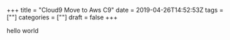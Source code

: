 +++
title = "Cloud9 Move to Aws C9"
date = 2019-04-26T14:52:53Z
tags = [""]
categories = [""]
draft = false
+++

hello world